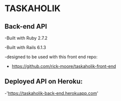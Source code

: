 # TASKAHOLIK


## Back-end API 
-Built with Ruby 2.7.2

-Built with Rails 6.1.3

-designed to be used with this front end repo:

- https://github.com/rick-moore/taskaholik-front-end

## Deployed API on Heroku:
-'https://taskaholik-back-end.herokuapp.com' 

